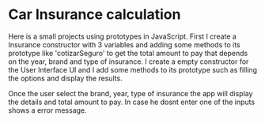 # Car Insurance calculation
Here is a small projects using prototypes in JavaScript.
First I create a Insurance constructor with 3 variables and adding some methods to its prototype like 'cotizarSeguro'
to get the total amount to pay that depends on the year, brand and type of insurance.
I create a empty constructor for the User Interface UI and I add some methods to its prototype such as filling the options and
display the results.

Once the user select the brand, year, type of insurance the app will display the details and total amount to pay. In case
he dosnt enter one of the inputs shows a error message.
